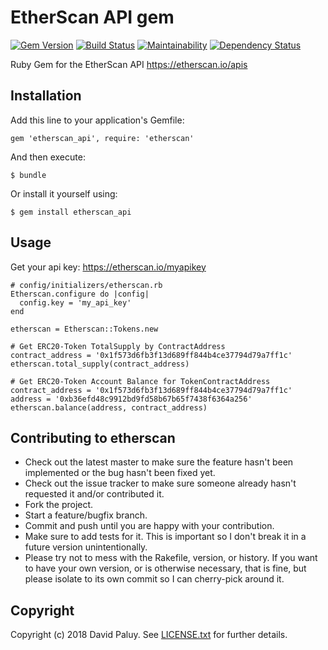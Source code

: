 # EtherScan API gem

[![Gem Version](https://badge.fury.io/rb/etherscan_api.png)](http://badge.fury.io/rb/etherscan_api)
[![Build Status](https://travis-ci.org/dpaluy/etherscan.svg?branch=master)](https://travis-ci.org/dpaluy/etherscan)
[![Maintainability](https://api.codeclimate.com/v1/badges/75848a6693e61972e5f3/maintainability)](https://codeclimate.com/github/dpaluy/etherscan/maintainability)
[![Dependency Status](https://gemnasium.com/badges/github.com/dpaluy/etherscan.svg)](https://gemnasium.com/github.com/dpaluy/etherscan)

Ruby Gem for the EtherScan API https://etherscan.io/apis

## Installation

Add this line to your application's Gemfile:

`gem 'etherscan_api', require: 'etherscan'`

And then execute:

`$ bundle`

Or install it yourself using:

`$ gem install etherscan_api`

## Usage

Get your api key: https://etherscan.io/myapikey

```
# config/initializers/etherscan.rb
Etherscan.configure do |config|
  config.key = 'my_api_key'
end
```

```
etherscan = Etherscan::Tokens.new

# Get ERC20-Token TotalSupply by ContractAddress
contract_address = '0x1f573d6fb3f13d689ff844b4ce37794d79a7ff1c'
etherscan.total_supply(contract_address)

# Get ERC20-Token Account Balance for TokenContractAddress
contract_address = '0x1f573d6fb3f13d689ff844b4ce37794d79a7ff1c'
address = '0xb36efd48c9912bd9fd58b67b65f7438f6364a256'
etherscan.balance(address, contract_address)
```

## Contributing to etherscan

* Check out the latest master to make sure the feature hasn't been implemented or the bug hasn't been fixed yet.
* Check out the issue tracker to make sure someone already hasn't requested it and/or contributed it.
* Fork the project.
* Start a feature/bugfix branch.
* Commit and push until you are happy with your contribution.
* Make sure to add tests for it. This is important so I don't break it in a future version unintentionally.
* Please try not to mess with the Rakefile, version, or history. If you want to have your own version, or is otherwise necessary, that is fine, but please isolate to its own commit so I can cherry-pick around it.

## Copyright

Copyright (c) 2018 David Paluy. See [LICENSE.txt](LICENSE.txt) for
further details.
